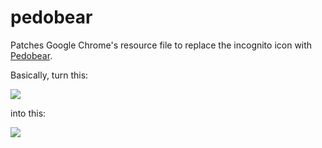 pedobear
========

Patches Google Chrome's resource file to replace the incognito icon with [Pedobear](http://en.wikipedia.org/wiki/Pedobear).

Basically, turn this:

![](https://github.com/bertrandom/pedobear/blob/gh-pages/images/incognito_original.png)

into this:

![](https://github.com/bertrandom/pedobear/blob/gh-pages/images/incognito_pedobear.png)
